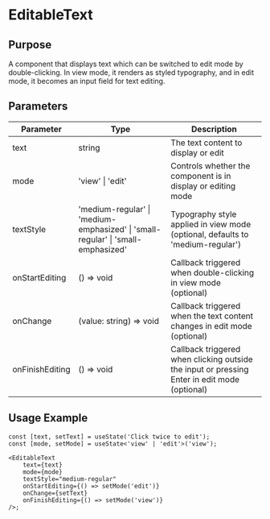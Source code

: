 # EditableText

## Purpose

A component that displays text which can be switched to edit mode by double-clicking. In view mode, it renders as styled typography, and in edit mode, it becomes an input field for text editing.

## Parameters

| Parameter       | Type                                                                             | Description                                                                                  |
| --------------- | -------------------------------------------------------------------------------- | -------------------------------------------------------------------------------------------- |
| text            | string                                                                           | The text content to display or edit                                                          |
| mode            | 'view' \| 'edit'                                                                 | Controls whether the component is in display or editing mode                                 |
| textStyle       | 'medium-regular' \| 'medium-emphasized' \| 'small-regular' \| 'small-emphasized' | Typography style applied in view mode (optional, defaults to 'medium-regular')               |
| onStartEditing  | () => void                                                                       | Callback triggered when double-clicking in view mode (optional)                              |
| onChange        | (value: string) => void                                                          | Callback triggered when the text content changes in edit mode (optional)                     |
| onFinishEditing | () => void                                                                       | Callback triggered when clicking outside the input or pressing Enter in edit mode (optional) |

## Usage Example

```tsx
const [text, setText] = useState('Click twice to edit');
const [mode, setMode] = useState<'view' | 'edit'>('view');

<EditableText
    text={text}
    mode={mode}
    textStyle="medium-regular"
    onStartEditing={() => setMode('edit')}
    onChange={setText}
    onFinishEditing={() => setMode('view')}
/>;
```
